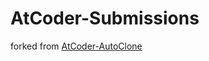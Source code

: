# AtCoder-Submissions
forked from [AtCoder-AutoClone](https://github.com/kuriyan1204/AtCoder-AutoClone)
